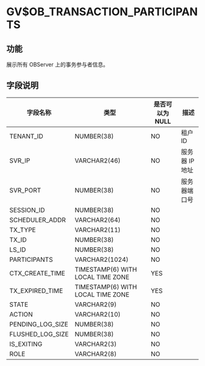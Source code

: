 GV$OB_TRANSACTION_PARTICIPANTS 
===================================================



功能 
-------------------

展示所有 OBServer 上的事务参与者信息。

字段说明 
---------------------



|       字段名称       |                类型                 | 是否可以为 NULL |    描述     |
|------------------|-----------------------------------|------------|-----------|
| TENANT_ID        | NUMBER(38)                        | NO         | 租户 ID     |
| SVR_IP           | VARCHAR2(46)                      | NO         | 服务器 IP 地址 |
| SVR_PORT         | NUMBER(38)                        | NO         | 服务器端口号    |
| SESSION_ID       | NUMBER(38)                        | NO         |           |
| SCHEDULER_ADDR   | VARCHAR2(64)                      | NO         |           |
| TX_TYPE          | VARCHAR2(11)                      | NO         |           |
| TX_ID            | NUMBER(38)                        | NO         |           |
| LS_ID            | NUMBER(38)                        | NO         |           |
| PARTICIPANTS     | VARCHAR2(1024)                    | NO         |           |
| CTX_CREATE_TIME  | TIMESTAMP(6) WITH LOCAL TIME ZONE | YES        |           |
| TX_EXPIRED_TIME  | TIMESTAMP(6) WITH LOCAL TIME ZONE | YES        |           |
| STATE            | VARCHAR2(9)                       | NO         |           |
| ACTION           | VARCHAR2(10)                      | NO         |           |
| PENDING_LOG_SIZE | NUMBER(38)                        | NO         |           |
| FLUSHED_LOG_SIZE | NUMBER(38)                        | NO         |           |
| IS_EXITING       | VARCHAR2(3)                       | NO         |           |
| ROLE             | VARCHAR2(8)                       | NO         |           |



